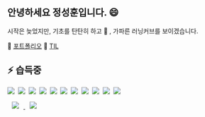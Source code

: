 ## 안녕하세요 정성훈입니다. 😄     
  시작은 늦었지만, 기초를 탄탄히 하고 🌱 , 가파른 러닝커브를 보이겠습니다.
 
🔭 [포트폴리오](https://hunman89.github.io/about)
💬 [TIL](https://github.com/hunman89/TIL)
  

## ⚡ 습득중
  <p align="left">
    <img src="https://img.shields.io/badge/Docker-0db7ed?style=flat-square&logo=Docker&logoColor=white"/></a>&nbsp
    <img src="https://img.shields.io/badge/Kubernetes-06118e?style=flat-square&logo=Kubernetes&logoColor=white"/></a>&nbsp
    <img src="https://img.shields.io/badge/Java-007396?style=flat-square&logo=Java&logoColor=white"/></a>&nbsp 
    <img src="https://img.shields.io/badge/Spring-6DB33F?style=flat-square&logo=Spring&logoColor=white"/></a>&nbsp 
    <img src="https://img.shields.io/badge/MySQL-4479A1?style=flat-square&logo=MySQL&logoColor=white"/></a>&nbsp     
    <img src="https://img.shields.io/badge/JavaScript-F7DF1E?style=flat-square&logo=JavaScript&logoColor=black"/></a>&nbsp
    <img src="https://img.shields.io/badge/CSS3-1572B6?style=flat-square&logo=CSS3&logoColor=white"/></a>&nbsp
    <img src="https://img.shields.io/badge/Linux-FCC624?style=flat-square&logo=Linux&logoColor=white"/></a>&nbsp
    <img src="https://img.shields.io/badge/Android-3DDC84?style=flat-square&logo=Android&logoColor=black"/></a>&nbsp
    <img src="https://img.shields.io/badge/Python-3766AB?style=flat-square&logo=Python&logoColor=white"/></a>&nbsp 
    <img src="https://img.shields.io/badge/Django-092E20?style=flat-square&logo=Django&logoColor=white"/></a>
  </p>

<a href="mailto:hunman89@gmail.com"/>
  <img 
    src="https://img.shields.io/twitter/url?label=email&logo=gmail&style=social&url=http%3A%2F%2F=mailto:hunman89@gmail.com" 
    style="height : auto; margin-left : 10px; margin-right : 10px;"/>
</a>
<a href="https://hunman89.github.io/">
  <img 
    src="http://img.shields.io/badge/-Tech%20Blog-655ced?style=flat&logo=github&link=https://alpox.kr"
    style="height : auto; margin-left : 10px; margin-right : 10px;"/>
</a>
<!--
**hunman89/hunman89** is a ✨ _special_ ✨ repository because its `README.md` (this file) appears on your GitHub profile.

Here are some ideas to get you started:

- 🔭 I’m currently working on ...
- 🌱 I’m currently learning ...
- 👯 I’m looking to collaborate on ...
- 🤔 I’m looking for help with ...
- 💬 Ask me about ...
- 📫 How to reach me: ...
- 😄 Pronouns: ...
- ⚡ Fun fact: ...
-->
